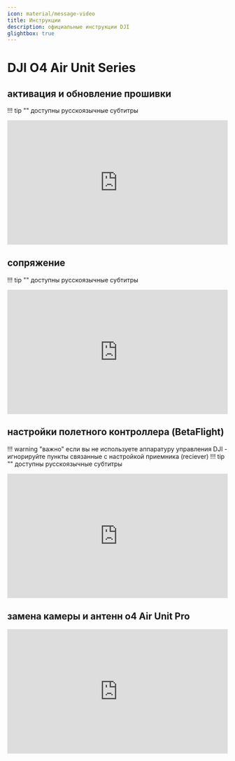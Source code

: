 ```yaml
---
icon: material/message-video
title: Инструкции
description: официальные инструкции DJI
glightbox: true
---
```

# DJI O4 Air Unit Series

## aктивация и обновление прошивки
!!! tip ""
    доступны русскоязычные субтитры
<div style="position:relative;padding-top:56.25%;"><iframe src="https://iframe.mediadelivery.net/embed/464586/6ae53a10-1a2b-48e7-8c68-ab0eb5098cdf?autoplay=false&loop=false&muted=false&preload=false&responsive=true" loading="lazy" style="border:0;position:absolute;top:0;height:100%;width:100%;" allow="accelerometer;gyroscope;autoplay;encrypted-media;picture-in-picture;" allowfullscreen="true"></iframe></div>

## сопряжение
!!! tip ""
    доступны русскоязычные субтитры
<div style="position:relative;padding-top:56.25%;"><iframe src="https://iframe.mediadelivery.net/embed/464586/bcf03b3e-0301-4d38-9c21-632f380b238d?autoplay=false&loop=false&muted=false&preload=false&responsive=true" loading="lazy" style="border:0;position:absolute;top:0;height:100%;width:100%;" allow="accelerometer;gyroscope;autoplay;encrypted-media;picture-in-picture;" allowfullscreen="true"></iframe></div>

## настройки полетного контроллера (BetaFlight)
!!! warning "важно"
    если вы не используете аппаратуру управления DJI - игнорируйте пункты связанные с настройкой приемника (reciever)
!!! tip ""
    доступны русскоязычные субтитры
<div style="position:relative;padding-top:56.25%;"><iframe src="https://iframe.mediadelivery.net/embed/464586/a37c34b0-66ca-4e1d-85a6-efb0c2ca9a95?autoplay=false&loop=false&muted=false&preload=false&responsive=true" loading="lazy" style="border:0;position:absolute;top:0;height:100%;width:100%;" allow="accelerometer;gyroscope;autoplay;encrypted-media;picture-in-picture;" allowfullscreen="true"></iframe></div>

## замена камеры и антенн o4 Air Unit Pro

<div style="position:relative;padding-top:56.25%;"><iframe src="https://iframe.mediadelivery.net/embed/464586/99f3e1cc-8c19-4841-a1bc-fb81c7dd4126?autoplay=false&loop=false&muted=false&preload=false&responsive=true" loading="lazy" style="border:0;position:absolute;top:0;height:100%;width:100%;" allow="accelerometer;gyroscope;autoplay;encrypted-media;picture-in-picture;" allowfullscreen="true"></iframe></div>